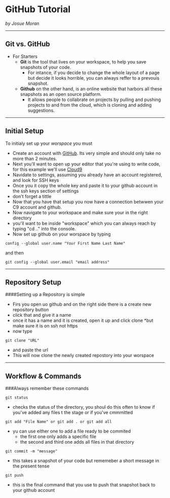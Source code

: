 # GitHub Tutorial

_by Josue Moran_

---
## Git vs. GitHub
* For Starters  
    * **Git** is the tool that lives on your workspace, to help you save snapshots of your code.
        * For intance, if you decide to change the whole layout of a page but decide it looks horrible, you can always reffer to a prevouis snapshot.
    * **Github** on the other hand, is an online website that harbors all these snapshots as an open source platform.
        * It allows people to collabrate on projects by pulling and pushing projects to and from the cloud, which is cloning and adding suggestions. 

---
## Initial Setup
To initialy set up your _worspace_  you must

* Create an account with [GitHub](https://www.github.com). Its very simple and should only take no more than 2 minutes.
* Next you'll want to open up your editor that you're using to write code, for this example we'll use [Cloud9](https://www.c9.io)
* Navidate to settings, assuming you already have an account registered, and look for SSH keys
* Once you it copy the whole key and paste it to your github account in the ssh keys section of settings
* don't forget a tittle
* Now that you have that setup you now have a connection betwwen your C9 account and github.
* Now navigate to your workspace and make sure your in the right directory
* you'll want to be inside "workspace" which you can always reach by typing "cd .." into the console.
* Now set up github on your worspace by typing 
```
config --global user.name "Your First Name Last Name"
```
and then
```
git config --global user.email "email address"
```

---
## Repository Setup
####Setting up a Repository is simple
* Firs you open uo github and on the right side there is a create new repository button
* click that and give it a name
* once it has a name and it is created, open it up and click clone
    *but make sure it is on ssh not https
* now type 
```
git clone "URL"
```
* and paste the url
* This will now clone the newly created repostory into your worspace




---
## Workflow & Commands
###Always remember these commands
```
git status
```
* checks the status of the directory, you shoul do this often to know if you've added any files t the stage or if you've cmmmitted

```
git add "File Name" or git add . or git add all
```
* yu can use either one to add a file ready to be commited
    * the first one only adds a specific file 
    * the second and third one adds all files in that directory

```
git commit -m "message"
```
* this takes a snapshot of your code but rememeber a short message in the present tense

```
git push
```
* this is the final command that you use to push that snapshot back to your github account

